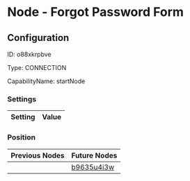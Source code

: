 # Node - Forgot Password Form
## Configuration
ID:  o88xkrpbve

Type: CONNECTION 

CapabilityName: startNode

### Settings
| Setting | Value  |
| :------------------------ | ---------------------------------------- |
 




### Position
| Previous Nodes | Future Nodes |
| :------------- | ------------ |
|  | [b9635u4i3w](./b9635u4i3w.md) |